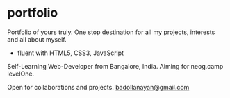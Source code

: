 # portfolio
Portfolio of yours truly. One stop destination for all my projects, interests and all about myself.
- fluent with HTML5, CSS3, JavaScript

Self-Learning Web-Developer from Bangalore, India.
Aiming for neog.camp levelOne.

Open for collaborations and projects.
badollanayan@gmail.com
